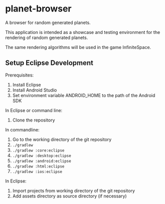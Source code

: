 # planet-browser

A browser for random generated planets.

This application is intended as a showcase and testing environment for the rendering of random generated planets.

The same rendering algorithms will be used in the game InfiniteSpace.

## Setup Eclipse Development

Prerequisites:
1. Install Eclipse
2. Install Android Studio
3. Set environment variable ANDROID_HOME to the path of the Android SDK

In Eclipse or command line: 
1. Clone the repository

In commandline:
1. Go to the working directory of the git repository
2. `./gradlew`
3. `./gradlew :core:eclipse`
4. `./gradlew :desktop:eclipse`
5. `./gradlew :android:eclipse`
6. `./gradlew :html:eclipse`
7. `./gradlew :ios:eclipse`

In Eclipse:
1. Import projects from working directory of the git repository
2. Add assets directory as source directory (if necessary)